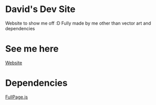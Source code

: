 # David's Dev Site
Website to show me off :D
Fully made by me other than vector art and dependencies

# See me here
[Website](https://davidl1023.github.io/)

# Dependencies
[FullPage.js](https://github.com/alvarotrigo/fullPage.js)

